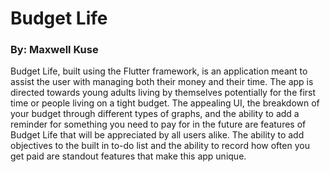 # Budget Life
### By: Maxwell Kuse


Budget Life, built using the Flutter framework, is an application meant to assist the user with managing both their money and their time. The app is directed towards young adults living by themselves potentially for the first time or people living on a tight budget. The appealing UI, the breakdown of your budget through different types of graphs, and the ability to add a reminder for something you need to pay for in the future are features of Budget Life that will be appreciated by all users alike. The ability to add objectives to the built in to-do list and the ability to record how often you get paid are standout features that make this app unique.
